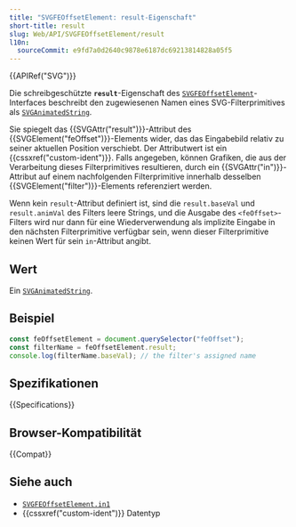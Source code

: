 ```yaml
---
title: "SVGFEOffsetElement: result-Eigenschaft"
short-title: result
slug: Web/API/SVGFEOffsetElement/result
l10n:
  sourceCommit: e9fd7a0d2640c9878e6187dc69213814828a05f5
---
```


{{APIRef("SVG")}}

Die schreibgeschützte **`result`**-Eigenschaft des [`SVGFEOffsetElement`](/de/docs/Web/API/SVGFEOffsetElement)-Interfaces beschreibt den zugewiesenen Namen eines SVG-Filterprimitives als [`SVGAnimatedString`](/de/docs/Web/API/SVGAnimatedString).

Sie spiegelt das {{SVGAttr("result")}}-Attribut des {{SVGElement("feOffset")}}-Elements wider, das das Eingabebild relativ zu seiner aktuellen Position verschiebt. Der Attributwert ist ein {{cssxref("custom-ident")}}. Falls angegeben, können Grafiken, die aus der Verarbeitung dieses Filterprimitives resultieren, durch ein {{SVGAttr("in")}}-Attribut auf einem nachfolgenden Filterprimitive innerhalb desselben {{SVGElement("filter")}}-Elements referenziert werden.

Wenn kein `result`-Attribut definiert ist, sind die `result.baseVal` und `result.animVal` des Filters leere Strings, und die Ausgabe des `<feOffset>`-Filters wird nur dann für eine Wiederverwendung als implizite Eingabe in den nächsten Filterprimitive verfügbar sein, wenn dieser Filterprimitive keinen Wert für sein `in`-Attribut angibt.

## Wert

Ein [`SVGAnimatedString`](/de/docs/Web/API/SVGAnimatedString).

## Beispiel

```js
const feOffsetElement = document.querySelector("feOffset");
const filterName = feOffsetElement.result;
console.log(filterName.baseVal); // the filter's assigned name
```

## Spezifikationen

{{Specifications}}

## Browser-Kompatibilität

{{Compat}}

## Siehe auch

- [`SVGFEOffsetElement.in1`](/de/docs/Web/API/SVGFEOffsetElement/in1)
- {{cssxref("custom-ident")}} Datentyp
